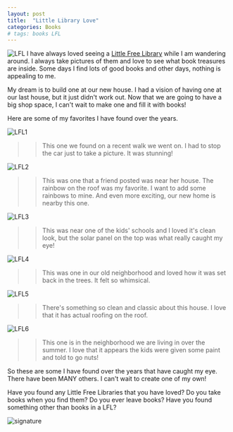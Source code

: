 ```yaml
---
layout: post
title:  "Little Library Love"
categories: Books
# tags: books LFL
---
```

![LFL](/images/lfl.jpg)
I have always loved seeing a [Little Free Library](https://littlefreelibrary.org/) while I am wandering around. I always take pictures of them and love to see what book treasures are inside. Some days I find lots of good books and other days, nothing is appealing to me. 

My dream is to build one at our new house. I had a vision of having one at our last house, but it just didn't work out. Now that we are going to have a big shop space, I can't wait to make one and fill it with books! 

Here are some of my favorites I have found over the years.

![LFL1](/images/LFL1.JPG)
>>This one we found on a recent walk we went on. I had to stop the car just to take a picture. It was stunning!

![LFL2](/images/LFL2.JPG)
>>This was one that a friend posted was near her house. The rainbow on the roof was my favorite. I want to add some rainbows to mine. And even more exciting, our new home is nearby this one.

![LFL3](/images/LFL3.JPG)
>>This was near one of the kids' schools and I loved it's clean look, but the solar panel on the top was what really caught my eye!

![LFL4](/images/LFL4.JPG)
>>This was one in our old neighborhood and loved how it was set back in the trees. It felt so whimsical.

![LFL5](/images/LFL5.JPG)
>>There's something so clean and classic about this house. I love that it has actual roofing on the roof.

![LFL6](/images/LFL6.JPG)
>>This one is in the neighborhood we are living in over the summer. I love that it appears the kids were given some paint and told to go nuts! 

So these are some I have found over the years that have caught my eye. There have been MANY others. I can't wait to create one of my own! 

Have you found any Little Free Libraries that you have loved? Do you take books when you find them? Do you ever leave books? Have you found something other than books in a LFL? 

![signature](/images/andi.jpg)